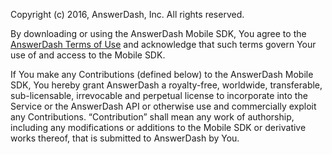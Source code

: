 Copyright (c) 2016, AnswerDash, Inc.
All rights reserved.

By downloading or using the AnswerDash Mobile SDK, You agree to the [AnswerDash Terms of Use](http://www.answerdash.com/tou) and acknowledge that such terms govern Your use of and access to the Mobile SDK.

If You make any Contributions (defined below) to the AnswerDash Mobile SDK, You hereby grant AnswerDash a royalty-free, worldwide, transferable, sub-licensable, irrevocable and perpetual license to incorporate into the Service or the AnswerDash API or otherwise use and commercially exploit any Contributions. “Contribution” shall mean any work of authorship, including any modifications or additions to the Mobile SDK or derivative works thereof, that is submitted to AnswerDash by You.